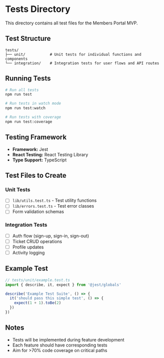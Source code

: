 # Tests Directory

This directory contains all test files for the Members Portal MVP.

## Test Structure

```
tests/
├── unit/           # Unit tests for individual functions and components
└── integration/    # Integration tests for user flows and API routes
```

## Running Tests

```bash
# Run all tests
npm run test

# Run tests in watch mode
npm run test:watch

# Run tests with coverage
npm run test:coverage
```

## Testing Framework

- **Framework:** Jest
- **React Testing:** React Testing Library
- **Type Support:** TypeScript

## Test Files to Create

### Unit Tests
- [ ] `lib/utils.test.ts` - Test utility functions
- [ ] `lib/errors.test.ts` - Test error classes
- [ ] Form validation schemas

### Integration Tests
- [ ] Auth flow (sign-up, sign-in, sign-out)
- [ ] Ticket CRUD operations
- [ ] Profile updates
- [ ] Activity logging

## Example Test

```typescript
// tests/unit/example.test.ts
import { describe, it, expect } from '@jest/globals'

describe('Example Test Suite', () => {
  it('should pass this simple test', () => {
    expect(1 + 1).toBe(2)
  })
})
```

## Notes

- Tests will be implemented during feature development
- Each feature should have corresponding tests
- Aim for >70% code coverage on critical paths
